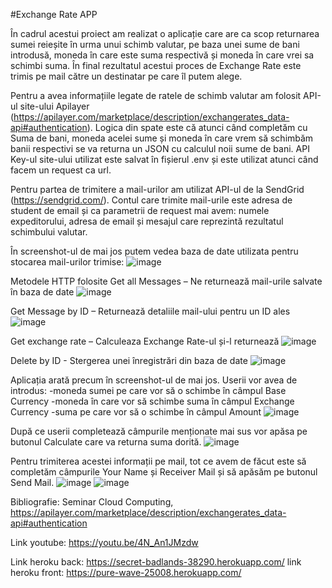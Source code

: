 #Exchange Rate APP

În cadrul acestui proiect am realizat o aplicație care are ca scop returnarea sumei reieșite în urma unui schimb valutar, pe baza unei sume de bani introdusă, moneda în care este suma respectivă și moneda în care vrei sa schimbi suma. În final rezultatul acestui proces de Exchange Rate este trimis pe mail către un destinatar pe care îl putem alege.

Pentru a avea informațiile legate de ratele de schimb valutar am folosit API-ul site-ului Apilayer (https://apilayer.com/marketplace/description/exchangerates_data-api#authentication). Logica din spate este că atunci când completăm cu Suma de bani, moneda acelei sume și moneda în care vrem să schimbăm banii respectivi se va returna un JSON cu calculul noii sume de bani. API Key-ul site-ului utilizat este salvat în fișierul .env și este utilizat atunci când facem un request ca url.

Pentru partea de trimitere a mail-urilor am utilizat API-ul de la SendGrid (https://sendgrid.com/). Contul care trimite mail-urile este adresa de student de email și ca parametrii de request mai avem: numele expeditorului, adresa de email și mesajul care reprezintă rezultatul schimbului valutar.

În screenshot-ul de mai jos putem vedea baza de date utilizata pentru stocarea mail-urilor trimise:
 ![image](https://user-images.githubusercontent.com/105487372/168451188-a83f2b6c-d4d7-4e29-b4b0-98c2f17e9c23.png)

Metodele HTTP folosite
Get all Messages – Ne returnează mail-urile salvate în baza de date
 ![image](https://user-images.githubusercontent.com/105487372/168451190-fce54231-1cb3-4790-8e58-9ca267434e51.png)

Get Message by ID – Returnează detaliile mail-ului pentru un ID ales
 ![image](https://user-images.githubusercontent.com/105487372/168451200-736a9330-348f-41bb-ac2c-eab3f78d8f76.png)

Get exchange rate – Calculeaza Exchange Rate-ul și-l returnează
 ![image](https://user-images.githubusercontent.com/105487372/168451207-95b42ce5-b702-41b2-bbe0-92157c276f8e.png)

Delete by ID - Stergerea unei înregistrări din baza de date
 ![image](https://user-images.githubusercontent.com/105487372/168451212-53a50b8d-1d85-4eac-9be4-17ad3046f0b4.png)

Aplicația arată precum în screenshot-ul de mai jos. Userii vor avea de introdus:
-moneda sumei pe care vor să o schimbe în câmpul Base Currency
-moneda în care vor să schimbe suma în câmpul Exchange Currency
-suma pe care vor să o schimbe în câmpul Amount 
 ![image](https://user-images.githubusercontent.com/105487372/168451222-ebfaba2a-625a-486b-9ae9-f4dd6043d6dd.png)

După ce userii completează câmpurile menționate mai sus vor apăsa pe butonul Calculate care va returna suma dorită.
 ![image](https://user-images.githubusercontent.com/105487372/168451225-462720d3-bca8-445d-a37f-acfb4150e4f0.png)

Pentru trimiterea acestei informații pe mail, tot ce avem de făcut este să completăm câmpurile Your Name și Receiver Mail și să apăsăm pe butonul Send Mail.
 ![image](https://user-images.githubusercontent.com/105487372/168451234-00a792bf-4da3-4a38-91a5-f652d1216000.png)
![image](https://user-images.githubusercontent.com/105487372/168451239-056a7129-4eba-4024-a574-054c9ee98af0.png)

 

Bibliografie: Seminar Cloud Computing, https://apilayer.com/marketplace/description/exchangerates_data-api#authentication

Link youtube: https://youtu.be/4N_An1JMzdw 

Link heroku back: https://secret-badlands-38290.herokuapp.com/  link heroku front: https://pure-wave-25008.herokuapp.com/

